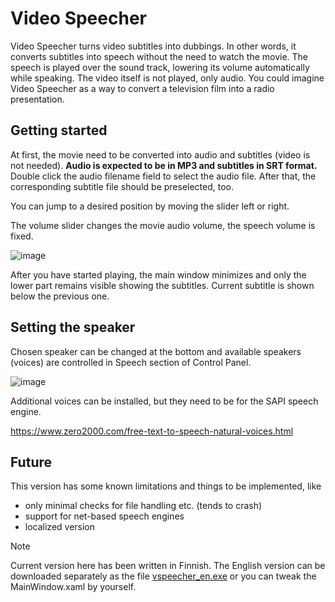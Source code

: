 # Video Speecher
Video Speecher turns video subtitles into dubbings. In other words, it converts subtitles into speech without the need to watch the movie. The speech is played over the sound track, lowering its volume automatically while speaking. The video itself is not played, only audio. You could imagine Video Speecher as a way to convert a television film into a radio presentation.

## Getting started
At first, the movie need to be converted into audio and subtitles (video is not needed). **Audio is expected to be in MP3 and subtitles in SRT format.** Double click the audio filename field to select the audio file. After that, the corresponding subtitle file should be preselected, too.

You can jump to a desired position by moving the slider left or right.

The volume slider changes the movie audio volume, the speech volume is fixed.

![image](https://github.com/MKuula/VideoSpeecher/assets/168563015/a26c0095-6206-4ded-9ae4-b64a6b6edfcb)

After you have started playing, the main window minimizes and only the lower part remains visible showing the subtitles. Current subtitle is shown below the previous one.

## Setting the speaker
Chosen speaker can be changed at the bottom and available speakers (voices) are controlled in Speech section of Control Panel.
 
![image](https://github.com/MKuula/VideoSpeecher/assets/168563015/3d6ec640-73da-4eaf-bbf7-91b3f1f9e8de)

Additional voices can be installed, but they need to be for the SAPI speech engine.

https://www.zero2000.com/free-text-to-speech-natural-voices.html

## Future
This version has some known limitations and things to be implemented, like
- only minimal checks for file handling etc. (tends to crash)
- support for net-based speech engines
- localized version

> [!NOTE]
> Current version here has been written in Finnish. The English version can be downloaded separately as the file [vspeecher_en.exe](https://www.msoftwares.net/files/vspeecher_en.exe) or you can tweak the MainWindow.xaml by yourself.
